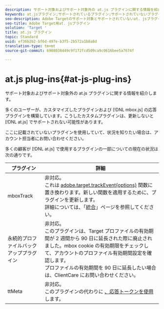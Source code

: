 ```yaml
---
description: サポート対象およびサポート対象外の at.js プラグインに関する情報を紹介します。
keywords: at.jsプラグイン;サポートされているプラグイン;サポートされていないプラグイン;;ttMeta;ttmeta;mboxTrack
seo-description: Adobe Targetのサポート対象とサポートされていないat. jsプラグインに関する情報です。
seo-title: Adobe Target用at. jsプラグイン
solution: 'Target '
title: at.js プラグイン
topic: Standard
uuid: ef36b2b2-bf6d-497e-b3f5-2b572a1b8a8d
translation-type: tm+mt
source-git-commit: 6908038449c9f172fcd509ca9c0616bee5a7674f

---
```



# at.js plug-ins{#at-js-plug-ins}

サポート対象およびサポート対象外の at.js プラグインに関する情報を紹介します。

多くのユーザーが、カスタマイズしたプラグインおよび [!DNL mbox.js] の応答プラグインを構築しています。こうしたカスタムプラグインは、更新しないと [!DNL at.js] でサポートされない可能性があります。

ここに記載されていないプラグインを使用していて、状況を知りたい場合は、アカウント担当者にお問い合わせください。

多くの顧客が [!DNL at.js] で使用するプラグインの一部についての現在の状況は次の通りです。

| プラグイン | 詳細 |
|--- |--- |
| mboxTrack | 非対応。<br>これは [adobe.target.trackEvent(options)](/help/c-implementing-target/c-implementing-target-for-client-side-web/adobe-target-trackevent.md) 関数に置き換わります。新しい関数を適用するために、プラグインを更新します。<br>詳細については、「[統合](/help/c-implementing-target/c-implementing-target-for-client-side-web/c-how-atjs-works/target-atjs-integrations.md)」ページを参照してください。 |
| 永続的プロファイルバックアッププラグイン | 非対応。<br>このプラグインは、Target プロファイルの有効期間が 2 週間から 90 日に延長された際に廃止されました。mbox cookie の有効期限をチェックして、アカウントのプロファイル有効期間設定を確認します。<br>プロファイルの有効期間を 90 日に延長したい場合は、ClientCare にお問い合わせください。 |
| ttMeta | 非対応。<br>このプラグインの代わりに [、応答トークンを使用](/help/administrating-target/response-tokens.md)します。 |